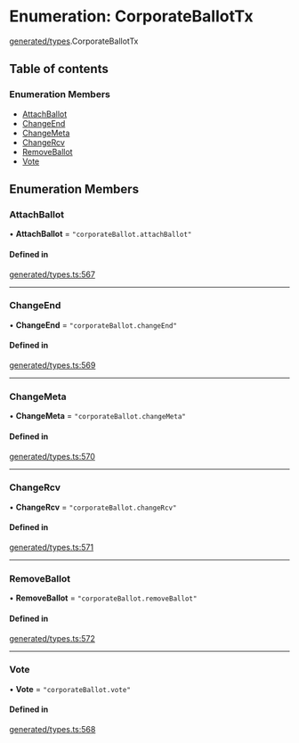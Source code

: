 # Enumeration: CorporateBallotTx

[generated/types](../wiki/generated.types).CorporateBallotTx

## Table of contents

### Enumeration Members

- [AttachBallot](../wiki/generated.types.CorporateBallotTx#attachballot)
- [ChangeEnd](../wiki/generated.types.CorporateBallotTx#changeend)
- [ChangeMeta](../wiki/generated.types.CorporateBallotTx#changemeta)
- [ChangeRcv](../wiki/generated.types.CorporateBallotTx#changercv)
- [RemoveBallot](../wiki/generated.types.CorporateBallotTx#removeballot)
- [Vote](../wiki/generated.types.CorporateBallotTx#vote)

## Enumeration Members

### AttachBallot

• **AttachBallot** = ``"corporateBallot.attachBallot"``

#### Defined in

[generated/types.ts:567](https://github.com/PolymeshAssociation/polymesh-sdk/blob/91c2d2d8/src/generated/types.ts#L567)

___

### ChangeEnd

• **ChangeEnd** = ``"corporateBallot.changeEnd"``

#### Defined in

[generated/types.ts:569](https://github.com/PolymeshAssociation/polymesh-sdk/blob/91c2d2d8/src/generated/types.ts#L569)

___

### ChangeMeta

• **ChangeMeta** = ``"corporateBallot.changeMeta"``

#### Defined in

[generated/types.ts:570](https://github.com/PolymeshAssociation/polymesh-sdk/blob/91c2d2d8/src/generated/types.ts#L570)

___

### ChangeRcv

• **ChangeRcv** = ``"corporateBallot.changeRcv"``

#### Defined in

[generated/types.ts:571](https://github.com/PolymeshAssociation/polymesh-sdk/blob/91c2d2d8/src/generated/types.ts#L571)

___

### RemoveBallot

• **RemoveBallot** = ``"corporateBallot.removeBallot"``

#### Defined in

[generated/types.ts:572](https://github.com/PolymeshAssociation/polymesh-sdk/blob/91c2d2d8/src/generated/types.ts#L572)

___

### Vote

• **Vote** = ``"corporateBallot.vote"``

#### Defined in

[generated/types.ts:568](https://github.com/PolymeshAssociation/polymesh-sdk/blob/91c2d2d8/src/generated/types.ts#L568)
